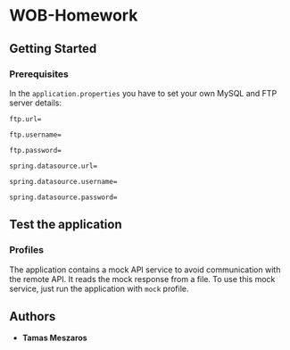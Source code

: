 # WOB-Homework 

## Getting Started

### Prerequisites

In the `application.properties` you have to set your own MySQL and FTP server details:

```ftp.url=```

```ftp.username=```

```ftp.password=```

```spring.datasource.url=```

```spring.datasource.username=```

```spring.datasource.password=```


## Test the application

### Profiles

The application contains a mock API service to avoid communication with the remote API. It reads the mock response from a file. To use this mock service, just run the application with ```mock``` profile.


## Authors

* **Tamas Meszaros**
